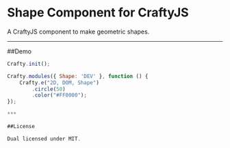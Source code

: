# Shape Component for CraftyJS
A CraftyJS component to make geometric shapes.
***

##Demo
```javascript
Crafty.init();

Crafty.modules({ Shape: 'DEV' }, function () {
    Crafty.e("2D, DOM, Shape")
        .circle(50)
        .color("#FF0000");
});

***

##License

Dual licensed under MIT.
